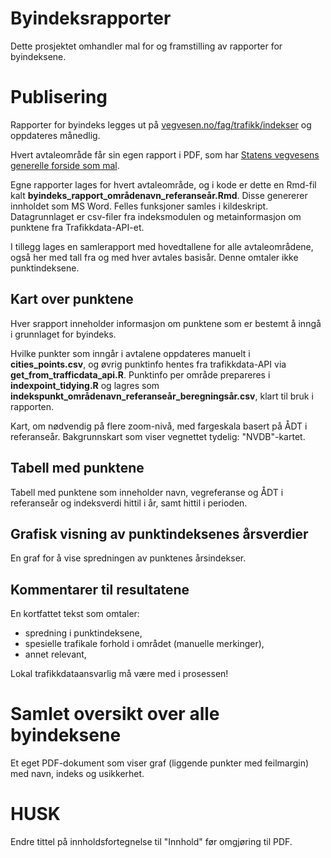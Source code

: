 # Byindeksrapporter
Dette prosjektet omhandler mal for og framstilling av rapporter for byindeksene.

# Publisering
Rapporter for byindeks legges ut på [vegvesen.no/fag/trafikk/indekser](https://www.vegvesen.no/fag/trafikk/trafikkdata/indekser/byindeks) og oppdateres månedlig. 

Hvert avtaleområde får sin egen rapport i PDF, som har [Statens vegvesens generelle forside som mal](https://www.vegvesen.no/intranett/Etat/Støttefunksjoner/Visuell+kommunikasjon/Grafiske+maler/Forsider/Generelle+forsider).

Egne rapporter lages for hvert avtaleområde, og i kode er dette en Rmd-fil kalt **byindeks_rapport_områdenavn_referanseår.Rmd**. Disse genererer innholdet som MS Word. Felles funksjoner samles i kildeskript. Datagrunnlaget er csv-filer fra indeksmodulen og metainformasjon om punktene fra Trafikkdata-API-et.

I tillegg lages en samlerapport med hovedtallene for alle avtaleområdene, også her med tall fra og med hver avtales basisår. Denne omtaler ikke punktindeksene.

## Kart over punktene
Hver srapport inneholder informasjon om punktene som er bestemt å inngå i grunnlaget for byindeks.

Hvilke punkter som inngår i avtalene oppdateres manuelt i **cities_points.csv**, og øvrig punktinfo hentes fra trafikkdata-API via **get_from_trafficdata_api.R**. Punktinfo per område prepareres i **indexpoint_tidying.R** og lagres som **indekspunkt_områdenavn_referanseår_beregningsår.csv**, klart til bruk i rapporten.

Kart, om nødvendig på flere zoom-nivå, med fargeskala basert på ÅDT i referanseår. Bakgrunnskart som viser vegnettet tydelig: "NVDB"-kartet.

## Tabell med punktene
Tabell med punktene som inneholder navn, vegreferanse og ÅDT i referanseår og indeksverdi hittil i år, samt hittil i perioden.

## Grafisk visning av punktindeksenes årsverdier
En graf for å vise spredningen av punktenes årsindekser.

## Kommentarer til resultatene
En kortfattet tekst som omtaler:

- spredning i punktindeksene,
- spesielle trafikale forhold i området (manuelle merkinger),
- annet relevant,

Lokal trafikkdataansvarlig må være med i prosessen!

# Samlet oversikt over alle byindeksene
Et eget PDF-dokument som viser graf (liggende punkter med feilmargin) med navn, indeks og usikkerhet.

# HUSK
Endre tittel på innholdsfortegnelse til "Innhold" før omgjøring til PDF.
